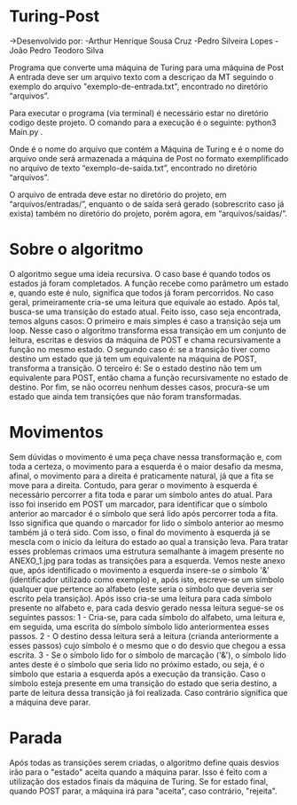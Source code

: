 ﻿
 # Turing-Post
->Desenvolvido por:
    -Arthur Henrique Sousa Cruz
    -Pedro Silveira Lopes
    -João Pedro Teodoro Silva
   

Programa que converte uma máquina de Turing para uma máquina de Post
A entrada deve ser um arquivo texto com a descriçao da MT seguindo o exemplo do arquivo "exemplo-de-entrada.txt", encontrado no diretório “arquivos”.

Para executar o programa (via terminal) é necessário estar no diretório codigo deste projeto. O comando para a execução é o seguinte:
	python3 Main.py <arquivo-de-entrada> <arquivo-de-saida>.

Onde <arquivo-de-entrada> é o nome do arquivo que contém a Máquina de Turing e <arquivo-de-saida> é o nome do arquivo onde será armazenada a máquina de Post no formato exemplificado no arquivo de texto “exemplo-de-saida.txt”, encontrado no diretório “arquivos”.

O arquivo de entrada deve estar no diretório do projeto, em “arquivos/entradas/”, enquanto o de saída será gerado (sobrescrito caso já exista) também no diretório do projeto, porém agora, em “arquivos/saidas/”.

# Sobre o algoritmo
O algoritmo segue uma ideia recursiva. O caso base é quando todos os estados já foram completados. A função recebe como parâmetro um estado e, quando este é nulo, significa que todos já foram percorridos. 
No caso geral, primeiramente cria-se uma leitura que equivale ao estado. Após tal, busca-se uma transição do estado atual. Feito isso, caso seja encontrada, temos alguns casos:
	O primeiro e mais simples é caso a transição seja um loop. Nesse caso o algoritmo transforma essa transição em um conjunto de leitura, escritas e desvios da máquina de POST e chama recursivamente a função no mesmo estado.
	O segundo caso é: se a transição tiver como destino um estado que já tem um equivalente na máquina de POST, transforma a transição.
	O terceiro é: Se o estado destino não tem um equivalente para POST, então chama a função recursivamente no estado de destino.
	Por fim, se não ocorreu nenhum desses casos, procura-se um estado que ainda tem transições que não foram transformadas.
# Movimentos
Sem dúvidas o movimento é uma peça chave nessa 	transformação e, com toda a certeza, o movimento para a esquerda é o maior desafio da mesma, afinal, o movimento para a direita é praticamente natural, já que a fita se move para a direita. 
Contudo, para gerar o movimento à esquerda é necessário percorrer a fita toda e parar um símbolo antes do atual. Para isso foi inserido em POST um marcador, para identificar que o símbolo anterior ao marcador é o símbolo que será lido após percorrer toda a fita.
Isso significa que quando o marcador for lido o símbolo anterior ao mesmo também já o terá sido. Com isso, o final do movimento à esquerda já se mescla com o inicio da leitura do estado ao qual a transição leva.
Para tratar esses problemas crimaos uma estrutura semalhante à imagem presente no ANEXO_1.jpg para todas as transições para a esquerda.
Vemos neste anexo que, após identificado o movimento a esquerda insere-se o símbolo '&' (identificador utilizado como exemplo) e, após isto, escreve-se um símbolo qualquer que pertence ao alfabeto (este seria o símbolo que deveria ser escrito pela transição). Após isso cria-se uma leitura para cada símbolo presente no alfabeto e, para cada desvio gerado nessa leitura segue-se os seguintes passos:
	1 - Cria-se, para cada símbolo do alfabeto, uma leitura e, em 		seguida, uma escrita do símbolo símbolo lido anteriormentea esses 		passos.
	2 - O destino dessa leitura será a leitura (crianda anteriormente a 		esses passos) cujo símbolo é o mesmo que o do desvio que chegou a 		essa escrita.
	3 - Se o símbolo lido for o símbolo de marcação ('&'), o símbolo 		lido antes deste é o símbolo que seria lido no próximo estado, ou 		seja, é o símbolo que estaria a esquerda após a execução da 		transição.
Caso o símbolo esteja presente em uma transição do estado que seria destino, a parte de leitura dessa transição já foi realizada. Caso contrário significa que a máquina deve parar.
# Parada
Após todas as transições serem criadas, o algoritmo define quais desvios irão para o "estado" aceita quando a máquina parar. Isso é feito com a utilização dos estados finais da máquina de Turing. Se for estado final, quando POST parar, a máquina irá para "aceita", caso contrário, "rejeita".
